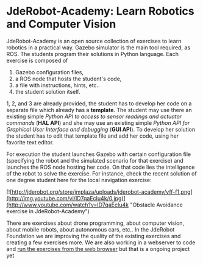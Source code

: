 # JdeRobot-Academy: Learn Robotics and Computer Vision 

JdeRobot-Academy is an open source collection of exercises to learn robotics in a practical way. Gazebo simulator is the main tool
required, as ROS. The students program their solutions in Python language. Each exercise is composed of 
1. Gazebo configuration files,
2. a ROS node that hosts the student's code, 
3. a file with instructions, hints, etc.. 
4. the student solution itself. 

1, 2, and 3 are already provided, the student has to develop her code on a separate file which already has a **template**. The student may use
there an existing simple _Python API to access to sensor readings and actuator commands_ (**HAL API**) and she may use an existing simple _Python
API for Graphical User Interface and debugging_ (**GUI API**). To develop her solution the student has to edit that template file and add her
code, using her favorite text editor.

For execution the student launches Gazebo with certain configuration file (specifying the robot and the simulated scenario for that
exercise) and launches the ROS node hosting her code. On that code lies the intelligence of the robot to solve the exercise. For
instance, check the recent solution of one degree student here for the local navigation exercise:

[![http://jderobot.org/store/jmplaza/uploads/jderobot-academy/vff-f1.png](http://img.youtube.com/vi/ID7qaEcIu4k/0.jpg)](http://www.youtube.com/watch?v=ID7qaEcIu4k "Obstacle Avoidance exercise in JdeRobot-Academy")

There are exercises about drone programming, about computer vision, about mobile robots, about autonomous cars, etc..  In the JdeRobot
Foundation we are improving the quality of the existing exercises and creating a few exercises more. We are also working in a webserver to
code and [run the exercises from the web browser](https://www.youtube.com/watch?v=bTwt6W8vCGQ) but that is a ongoing project yet


